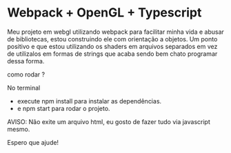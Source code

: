 # Webpack + OpenGL + Typescript

Meu projeto em webgl utilizando webpack para facilitar minha vida e abusar de bibliotecas, estou construindo ele com orientação a objetos. 
Um ponto positivo e que estou utilizando os shaders em arquivos separados em vez de utilizalos em formas de strings que acaba sendo bem chato programar dessa forma.

como rodar ?

No terminal 
* execute npm install para instalar as dependências.
* e npm start para rodar o projeto.

AVISO: Não exite um arquivo html, eu gosto de fazer tudo via javascript mesmo.

Espero que ajude!
